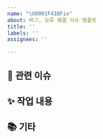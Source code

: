 ```yaml
---
name: "\U0001F41BFix"
about: 버그, 오류 해결 이슈 템플릿
title: ''
labels: ''
assignees: ''

---
```


## 📌 관련 이슈

## ✨ 작업 내용

## 📚 기타

